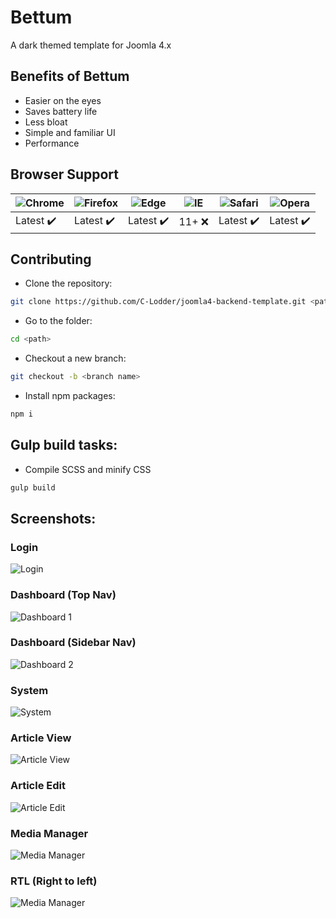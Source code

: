 # Bettum

A dark themed template for Joomla 4.x

## Benefits of Bettum

- Easier on the eyes
- Saves battery life
- Less bloat
- Simple and familiar UI
- Performance

## Browser Support

![Chrome](https://raw.github.com/alrra/browser-logos/master/src/chrome/chrome_48x48.png) | ![Firefox](https://raw.github.com/alrra/browser-logos/master/src/firefox/firefox_48x48.png) | ![Edge](https://raw.github.com/alrra/browser-logos/master/src/edge/edge_48x48.png) | ![IE](https://raw.github.com/alrra/browser-logos/master/src/archive/internet-explorer_9-11/internet-explorer_9-11_48x48.png) | ![Safari](https://raw.github.com/alrra/browser-logos/master/src/safari/safari_48x48.png) | ![Opera](https://raw.github.com/alrra/browser-logos/master/src/opera/opera_48x48.png)
--- | --- | --- | --- | --- | --- |
Latest :heavy_check_mark: | Latest :heavy_check_mark: | Latest :heavy_check_mark: | 11+ :x: | Latest :heavy_check_mark: | Latest :heavy_check_mark: |

## Contributing
- Clone the repository:
```bash
git clone https://github.com/C-Lodder/joomla4-backend-template.git <path>
```
- Go to the folder:
```bash
cd <path>
```
- Checkout a new branch:
```bash
git checkout -b <branch name>
```
- Install npm packages:
```bash
npm i
```

## Gulp build tasks:

- Compile SCSS and minify CSS
```bash
gulp build
```

## Screenshots:

### Login
![Login](https://i.imgur.com/6d8PmMG.png)

### Dashboard (Top Nav)
![Dashboard 1](https://i.imgur.com/ckYdmcx.png)

### Dashboard (Sidebar Nav)
![Dashboard 2](https://i.imgur.com/RCP5S7y.png)

### System
![System](https://i.imgur.com/zZAUTKt.png)

### Article View
![Article View](https://i.imgur.com/GiKr5MH.png)

### Article Edit
![Article Edit](https://i.imgur.com/v41r3cz.png)

### Media Manager
![Media Manager](https://i.imgur.com/1OVTpRf.png)

### RTL (Right to left)
![Media Manager](https://i.imgur.com/lBcMBoV.png)
